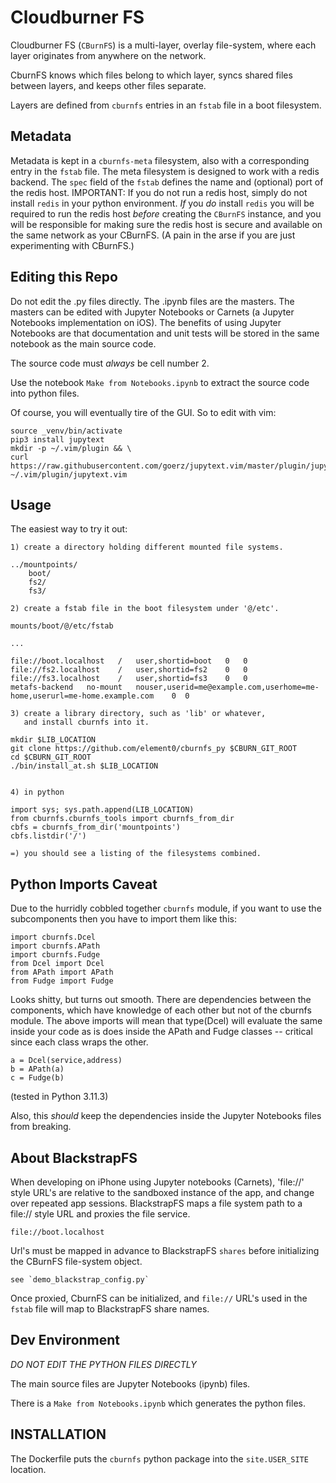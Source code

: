 # Cloudburner FS

Cloudburner FS (`CBurnFS`) is a multi-layer, overlay file-system, where each layer originates from anywhere on the network.

CburnFS knows which files belong to which layer, syncs shared files between layers, and keeps other files separate.

Layers are defined from `cburnfs` entries in an `fstab` file in a boot filesystem.


## Metadata

Metadata is kept in a `cburnfs-meta` filesystem, also with a corresponding entry in the `fstab` file. The meta filesystem is designed to work with a redis backend. The `spec` field of the `fstab` defines the name and (optional) port of the redis host. IMPORTANT: If you do not run a redis host, simply do not install `redis` in your python environment. *If* you *do* install `redis` you will be required to run the redis host *before* creating the `CBurnFS` instance, and you will be responsible for making sure the redis host is secure and available on the same network as your CBurnFS. (A pain in the arse if you are just experimenting with CBurnFS.)


## Editing this Repo

Do not edit the .py files directly. The .ipynb files are the masters. The masters can be edited with Jupyter Notebooks or Carnets (a Jupyter Notebooks implementation on iOS). The benefits of using Jupyter Notebooks are that documentation and unit tests will be stored in the same notebook as the main source code.

The source code must *always* be cell number 2.

Use the notebook `Make from Notebooks.ipynb` to extract the source code into python files.

Of course, you will eventually tire of the GUI. So to edit with vim:

    source _venv/bin/activate
    pip3 install jupytext
    mkdir -p ~/.vim/plugin && \
    curl https://raw.githubusercontent.com/goerz/jupytext.vim/master/plugin/jupytext.vim ~/.vim/plugin/jupytext.vim


## Usage

The easiest way to try it out:
    
    1) create a directory holding different mounted file systems.

    ../mountpoints/
        boot/
        fs2/
        fs3/

    2) create a fstab file in the boot filesystem under '@/etc'.

    mounts/boot/@/etc/fstab

    ...

    file://boot.localhost   /   user,shortid=boot   0   0
    file://fs2.localhost    /   user,shortid=fs2    0   0
    file://fs3.localhost    /   user,shortid=fs3    0   0
    metafs-backend   no-mount   nouser,userid=me@example.com,userhome=me-home,userurl=me-home.example.com    0  0

    3) create a library directory, such as 'lib' or whatever,
       and install cburnfs into it.

    mkdir $LIB_LOCATION
    git clone https://github.com/element0/cburnfs_py $CBURN_GIT_ROOT
    cd $CBURN_GIT_ROOT
    ./bin/install_at.sh $LIB_LOCATION 


    4) in python

    import sys; sys.path.append(LIB_LOCATION)
    from cburnfs.cburnfs_tools import cburnfs_from_dir
    cbfs = cburnfs_from_dir('mountpoints')
    cbfs.listdir('/')

    =) you should see a listing of the filesystems combined.


## Python Imports Caveat

Due to the hurridly cobbled together `cburnfs` module,
if you want to use the subcomponents then you have to import them like this:

    import cburnfs.Dcel
    import cburnfs.APath
    import cburnfs.Fudge
    from Dcel import Dcel
    from APath import APath
    from Fudge import Fudge

Looks shitty, but turns out smooth. There are dependencies between the components, which have knowledge of each other but not of the cburnfs module. The above imports will mean that type(Dcel) will evaluate the same inside your code as is does inside the APath and Fudge classes -- critical since each class wraps the other.

    a = Dcel(service,address)
    b = APath(a)
    c = Fudge(b)

(tested in Python 3.11.3)

Also, this *should* keep the dependencies inside the Jupyter Notebooks files from breaking.


## About BlackstrapFS

When developing on iPhone using Jupyter notebooks (Carnets), 'file://' style URL's are relative to the sandboxed instance of the app, and change over repeated app sessions. BlackstrapFS maps a file system path to a file:// style URL and proxies the file service.

    file://boot.localhost

Url's must be mapped in advance to BlackstrapFS `shares` before initializing the CBurnFS file-system object.

	see `demo_blackstrap_config.py`

Once proxied, CburnFS can be initialized, and `file://` URL's used in the `fstab` file will map to BlackstrapFS share names.



## Dev Environment

*DO NOT EDIT THE PYTHON FILES DIRECTLY*

The main source files are Jupyter Notebooks (ipynb) files.

There is a `Make from Notebooks.ipynb` which generates the python files.


## INSTALLATION

The Dockerfile puts the `cburnfs` python package into the `site.USER_SITE` location.




